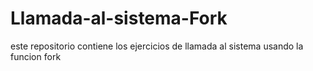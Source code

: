 # Llamada-al-sistema-Fork
este repositorio contiene los ejercicios de llamada al sistema usando la funcion fork
